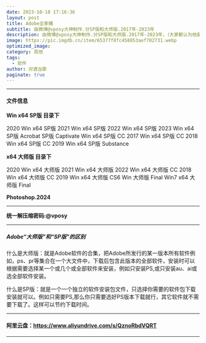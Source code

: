 ```yaml
---
date: 2023-10-18 17:16:36
layout: post
title: Adobe全家桶
subtitle: 由微博@vposy大神制作.分SP版和大师版.2017年-2023年
description: 由微博@vposy大神制作.分SP版和大师版.2017年-2023年，（大家都认为他是Adobe官方的宣传人员）......
image: https://pic.imgdb.cn/item/65377f8fc458853aef702731.webp
optimized_image: 
category: 其他
tags:
  - 软件
author: 对酒当歌
paginate: true
---
```



---

#### 文件信息

**Win x64 SP版  目录下**

2020 Win x64 SP版
2021 Win x64 SP版
2022 Win x64 SP版
2023 Win x64 SP版
Acrobat SP版
Captivate Win x64 SP版
CC 2017 Win x64 SP版
CC 2018 Win x64 SP版
CC 2019 Win x64 SP版
Substance

**x64 大师版    目录下**

2020 Win x64 大师版
2021 Win x64 大师版
2022 Win x64 大师版
CC 2018 Win x64 大师版
CC 2019 Win x64 大师版
CS6 Win 大师版 Final
Win7 x64 大师版 Final

**Photoshop.2024**

---

**统一解压缩密码:@vposy**

---

##### Adobe“大师版”和“SP版”的区别

什么是大师版：就是Adobe软件的合集，把Adobe所发行的某一版本所有软件例如，ps、pr等集合在一个大文件中，下载后包含此版本的全部软件，安装时可以根据需要选择某一个或几个或全部软件来安装，例如只安装PS,或只安装au、ai或选全部软件安装。  

什么是SP版：就是一个一个独立的软件安装包文件，只选择你需要的软件包下载安装就可以。例如只需要PS,那么你只需要选好PS版本下载就行，其它软件就不需要下载了。这样可以节约下载时间。  

---

#### 阿里云盘：<https://www.aliyundrive.com/s/QznoRbdVQRT>

---
